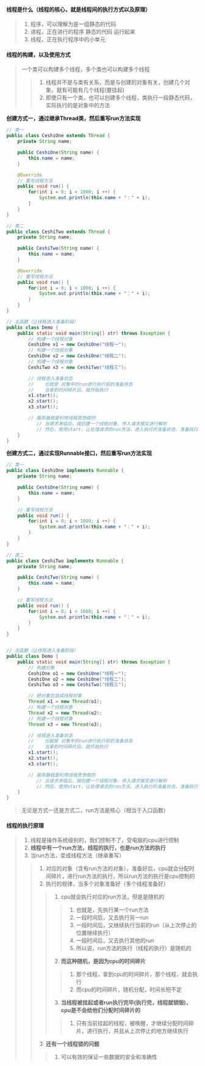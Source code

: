 


#### 线程是什么（线程的核心，就是线程间的执行方式以及原理）
> 1. 程序，可以理解为是一组静态的代码
> 2. 进程，正在进行的程序	静态的代码  运行起来
> 3. 线程，正在执行程序中的小单元



#### 线程的构建，以及使用方式
> 一个类可以构建多个线程，多个类也可以构建多个线程
>> 1. 线程并不是与类有关系，而是与创建的对象有关，创建几个对象，就有可能有几个线程(要挂起)
>> 2. 即使只有一个类，也可以创建多个线程，类执行一段静态代码，实际执行的是对象中的方法

**创建方式一，通过继承Thread类，然后重写run方法实现**
```java
// 类一
public class CeshiOne extends Thread {
    private String name;

    public CeshiOne(String name) {
        this.name = name;
    }

    @Override
    // 重写线程方法
    public void run() {
        for(int i = 0; i < 1000; i ++) {
            System.out.println(this.name + "：" + i);
        }
    }
}

// 类二
public class CeshiTwo extends Thread {
    private String name;

    public CeshiTwo(String name) {
        this.name = name;
    }

    @Override
    // 重写线程方法
    public void run() {
        for(int i = 0; i < 1000; i ++) {
            System.out.println(this.name + "：" + i);
        }
    }
}

// 主函数（让线程进入准备阶段）
public class Demo {
    public static void main(String[] str) throws Exception {
        // 构建一个线程对象
        CeshiOne x1 = new CeshiOne("线程一");
        // 构建一个线程对象
        CeshiOne x2 = new CeshiOne("线程二");
        // 构建一个线程对象
        CeshiTwo x3 = new CeshiTwo("线程三");

        // 线程进入准备状态
        //    也就是 对象中的run进行执行前的准备状态
        //    当拿到时间碎片后，就开始执行
        x1.start();
        x2.start();
        x3.start();

        // 服务器就是利用线程思想做的
           // 当请求来临后，就创建一个线程对象，传入请求报文进行解析
           // 然后，使用start，让处理请求的run方法，进入执行的准备状态，准备执行
    }
}
```


**创建方式二，通过实现Runnable接口，然后重写run方法实现**
```java
// 类一
public class CeshiOne implements Runnable {
    private String name;

    public CeshiOne(String name) {
        this.name = name;
    }

    // 重写线程方法
    public void run() {
        for(int i = 0; i < 1000; i ++) {
            System.out.println(this.name + "：" + i);
        }
    }
}

// 类二
public class CeshiTwo implements Runnable {
    private String name;

    public CeshiTwo(String name) {
        this.name = name;
    }

    // 重写线程方法
    public void run() {
        for(int i = 0; i < 1000; i ++) {
            System.out.println(this.name + "：" + i);
        }
    }
}


// 主函数（让线程进入准备阶段）
public class Demo {
    public static void main(String[] str) throws Exception {
        // 构建对象
        CeshiOne o1 = new CeshiOne("线程一");
        CeshiOne o2 = new CeshiOne("线程二");
        CeshiTwo o3 = new CeshiTwo("线程三");

        // 把对象包装成线程对象
        Thread x1 = new Thread(o1);
        // 构建一个线程对象
        Thread x2 = new Thread(o2);
        // 构建一个线程对象
        Thread x3 = new Thread(o3);

        // 线程进入准备状态
        //    也就是 对象中的run进行执行前的准备状态
        //    当拿到时间碎片后，就开始执行
        x1.start();
        x2.start();
        x3.start();

        // 服务器就是利用线程思想做的
           // 当请求来临后，就创建一个线程对象，传入请求报文进行解析
           // 然后，使用start，让处理请求的run方法，进入执行的准备状态，准备执行
    }
}
```


> 无论是方式一还是方式二，run方法是核心（相当于入口函数）


#### 线程的执行原理
> 1. 线程是操作系统级别的，我们控制不了，受电脑的cpu进行控制
> 2. **线程中有一个run方法，线程的执行，也是run方法的执行**
> 3. 当run方法，变成线程方法（继承重写）
>> 1. 对应的对象（含有run方法的对象），准备好后，cpu就会分配时间碎片，进行run方法的执行，所以run方法的执行是cpu控制的
>> 2. 执行的规律，当多个对象准备好（多个线程准备好）
>>> 1. cpu就会执行对应的run方法，但是是随机的
>>>> 1. 也就是，先执行某一个run方法
>>>> 2. 一段时间后，又去执行另一run
>>>> 3. 一段时间后，又继续执行当前的run（从上次停止的位置继续执行）
>>>> 4. 一段时间后，又去执行其他的run
>>>> 5. 所以说，run方法的执行（线程的执行）是随机的
>>> 2. **而这种随机，是因为cpu的时间碎片**
>>>> 1. 那个线程，拿到cpu的时间碎片，那个线程，就会执行
>>>> 2. 而cpu的时间碎片，随机分配，时间长短不定
>>> 3. **当线程被挂起或者run执行完毕(执行完，线程就销毁)，cpu是不会给他们分配时间碎片的**
>>>> 1. 只有当前挂起的线程，被唤醒，才继续分配时间碎片，进行执行，并且从上次停止的地方继续执行
>> 3. **还有一个线程锁的问题**
>>> 1. 可以有效的保证一些数据的安全和准确性



